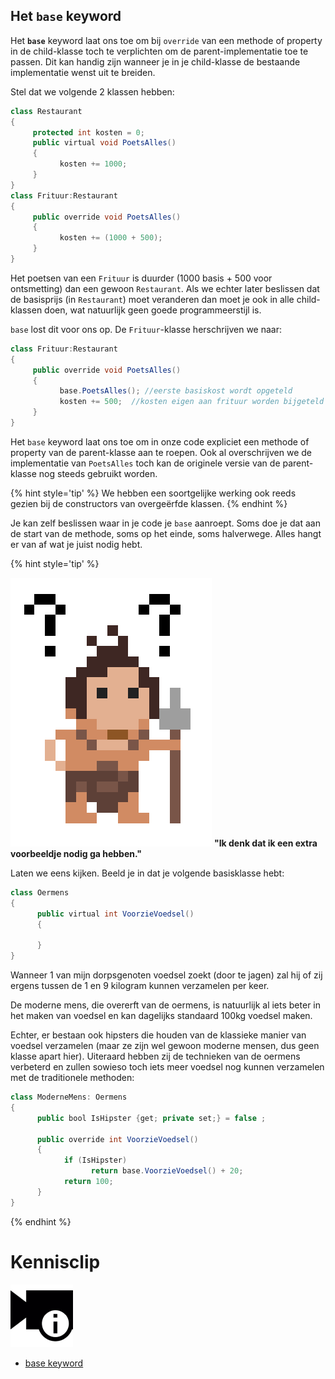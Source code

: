 ## Het ``base`` keyword
Het **``base``** keyword laat ons toe om bij  ``override`` van een methode of property in de child-klasse toch te verplichten om de parent-implementatie toe te passen. Dit kan handig zijn wanneer je in je child-klasse de bestaande implementatie wenst uit te breiden.

Stel dat we volgende 2 klassen hebben:
```java
class Restaurant
{
     protected int kosten = 0;
     public virtual void PoetsAlles()
     {
           kosten += 1000;
     }
}
class Frituur:Restaurant
{
     public override void PoetsAlles()
     {
           kosten += (1000 + 500);
     } 
}
```

Het poetsen van een ``Frituur`` is duurder (1000 basis + 500 voor ontsmetting) dan een gewoon ``Restaurant``. Als we echter later beslissen dat de basisprijs (in ``Restaurant``) moet veranderen dan moet je ook in alle child-klassen doen, wat natuurlijk geen goede programmeerstijl is.

``base`` lost dit voor ons op. De ``Frituur``-klasse herschrijven we naar:

```java
class Frituur:Restaurant
{
     public override void PoetsAlles()
     {
           base.PoetsAlles(); //eerste basiskost wordt opgeteld
           kosten += 500;  //kosten eigen aan frituur worden bijgeteld
     }
}
```

Het ``base`` keyword laat ons toe om in onze code expliciet een methode of property van de parent-klasse aan te roepen. Ook al overschrijven we de implementatie van ``PoetsAlles`` toch kan de originele versie van de parent-klasse nog steeds gebruikt worden.

{% hint style='tip' %}
We hebben een soortgelijke werking ook reeds gezien bij de constructors van overgeërfde klassen.
{% endhint %}

Je kan zelf beslissen waar in je code je ``base`` aanroept. Soms doe je dat aan de start van de methode, soms op het einde, soms halverwege. Alles hangt er van af wat je juist nodig hebt.

<!---NOBOOKSTART--->
{% hint style='tip' %}
<!---NOBOOKEND--->
<!---{aside}--->
<!--- {float:right, width:50%} --->
![](../assets/care.png)
**"Ik denk dat ik een extra voorbeeldje nodig ga hebben."**

Laten we eens kijken. Beeld je in dat je volgende basisklasse hebt:

```java
class Oermens
{
      public virtual int VoorzieVoedsel()
      {

      }
}
```

Wanneer 1 van mijn dorpsgenoten voedsel zoekt (door te jagen) zal hij of zij ergens tussen de 1 en 9 kilogram kunnen verzamelen per keer.

De moderne mens, die overerft van de oermens, is natuurlijk al iets beter in het maken van voedsel en kan dagelijks standaard 100kg voedsel maken. 

Echter, er bestaan ook hipsters die houden van de klassieke manier van voedsel verzamelen (maar ze zijn wel gewoon moderne mensen, dus geen klasse apart hier). Uiteraard hebben zij de technieken van de oermens verbeterd en zullen sowieso toch iets meer voedsel nog kunnen verzamelen met de traditionele methoden:

```java
class ModerneMens: Oermens
{
      public bool IsHipster {get; private set;} = false ;

      public override int VoorzieVoedsel()
      {
            if (IsHipster)
                  return base.VoorzieVoedsel() + 20;
            return 100;
      }
}
```
<!---{/aside}--->
<!---NOBOOKSTART--->
{% endhint %}
<!---NOBOOKEND--->

<!---NOBOOKSTART--->
# Kennisclip
![](../assets/infoclip.png)
* [base keyword](https://ap.cloud.panopto.eu/Panopto/Pages/Viewer.aspx?id=e2d99cbf-1c11-42fa-96c2-acb000d96cac)
<!---NOBOOKEND--->
